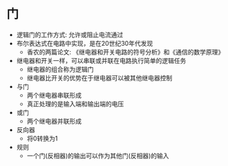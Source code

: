 # 门
- 逻辑门的工作方式: 允许或阻止电流通过
- 布尔表达式在电路中实现，是在20世纪30年代发现
    - 香农的两篇论文: 《继电器和开关电路的符号分析》和《通信的数学原理》
- 继电器和开关一样，可以串联或并联在电路执行简单的逻辑任务
    - 继电器的组合称为逻辑门
    - 继电器比开关的优势在于继电器可以被其他继电器控制
- 与门
    - 两个继电器串联形成
    - 真正处理的是输入端和输出端的电压
- 或门
    - 两个继电器并联形成
- 反向器
    - 将0转换为1
- 规则
    - 一个门(反相器)的输出可以作为其他门(反相器)的输入